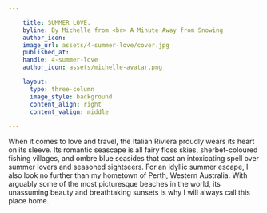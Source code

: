 ```yaml
---

    title: SUMMER LOVE.
    byline: By Michelle from <br> A Minute Away from Snowing
    author_icon:
    image_url: assets/4-summer-love/cover.jpg
    published_at:
    handle: 4-summer-love
    author_icon: assets/michelle-avatar.png

    layout:
      type: three-column
      image_style: background
      content_align: right
      content_valign: middle

---
```


When it comes to love and travel, the Italian Riviera proudly wears its heart on its sleeve. Its romantic seascape is all fairy floss skies, sherbet-coloured fishing villages, and ombre blue seasides that cast an intoxicating spell over summer lovers and seasoned sightseers. For an idyllic summer escape, I also look no further than my hometown of Perth, Western Australia. With arguably some of the most picturesque beaches in the world, its unassuming beauty and breathtaking sunsets is why I will always call this place home.
